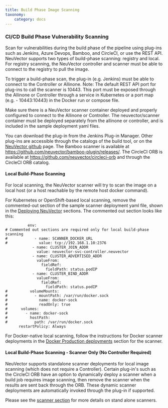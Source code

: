 ```yaml
---
title: Build Phase Image Scanning
taxonomy:
    category: docs
---
```


### CI/CD Build Phase Vulnerability Scanning

Scan for vulnerabilities during the build phase of the pipeline using plug-ins such as Jenkins, Azure Devops, Bamboo, and CircleCI, or use the REST API. NeuVector supports two types of build-phase scanning: registry and local. For registry scanning, the NeuVector controller and scanner must be able to connect to the registry to pull the image. 

To trigger a build-phase scan, the plug-in (e.g. Jenkins) must be able to connect to the Controller or Allinone. Note: The default REST API port for plug-ins to call the scanner is 10443. This port must be exposed through the Allinone or Controller through a service in Kubernetes or a port map (e.g. - 10443:10443) in the Docker run or compose file.

Make sure there is a NeuVector scanner container deployed and properly configured to connect to the Allinone or Controller. The neuvector/scanner container must be deployed separately from the allinone or controller, and is included in the sample deployment yaml files.

You can download the plug-in from the Jenkins Plug-in Manager. Other plug-ins are accessible through the catalogs of the build tool, or on the [NeuVector github](https://github.com/neuvector) page. The Bamboo scanner is available at https://github.com/neuvector/bamboo-plugin/releases/.  The CircleCI ORB is available at https://github.com/neuvector/circleci-orb and through the CircleCI ORB catalog. 

#### Local Build-Phase Scanning
For local scanning, the NeuVector scanner will try to scan the image on a local host (or a host reachable by the remote host docker command).

For Kubernetes or OpenShift-based local scanning, remove the commented-out section of the sample scanner deployment yaml file, shown in the [Deploying NeuVector](/deploying/kubernetes#deploy-using-kubernetes) sections. The commented out section looks like this:

```
          env:
# Commented out sections are required only for local build-phase scanning
#            - name: SCANNER_DOCKER_URL
#              value: tcp://192.168.1.10:2376
            - name: CLUSTER_JOIN_ADDR
              value: neuvector-svc-controller.neuvector
            - name: CLUSTER_ADVERTISED_ADDR
              valueFrom:
                fieldRef:
                  fieldPath: status.podIP
            - name: CLUSTER_BIND_ADDR
              valueFrom:
                fieldRef:
                  fieldPath: status.podIP
#          volumeMounts:
#            - mountPath: /var/run/docker.sock
#              name: docker-sock
#              readOnly: true
#      volumes:
#        - name: docker-sock
#          hostPath:
#            path: /var/run/docker.sock
      restartPolicy: Always
```

For Docker-native local scanning, follow the instructions for Docker scanner deployments in the [Docker Production deployments](/deploying/docker#deploy-the-neuvector-scanner-container) section for the scanner. 

#### Local Build-Phase Scanning - Scanner Only (No Controller Required)
NeuVector supports standalone scanner deployments for local image scanning (which does not require a Controller). Certain plug-in's such as the CircleCI ORB have an option to dynamically deploy a scanner when a build job requires image scanning, then remove the scanner when the results are sent back through the ORB. These dynamic scanner deployments are automatically invoked through the plug-in if supported.

Please see the [scanner section](/scanning/scanners) for more details on stand alone scanners.
